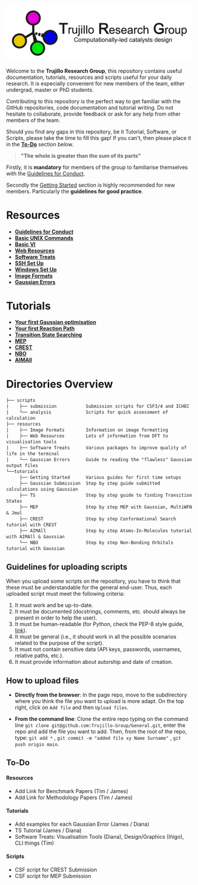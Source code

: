 ![group logo](docs/figures/logo_horizontal.png)

Welcome to the **Trujillo Research Group**, this repository contains useful documentation, tutorials, resources and scripts useful for your daily research.
It is especially convenient for new members of the team, either undergrad, master or PhD students.

Contributing to this repository is the perfect way to get familiar with the GitHub repositories, code documentation and tutorial writing.
Do not hesitate to collaborate, provide feedback or ask for any help from other members of the team.

Should you find any gaps in this repository, be it Tutorial, Software, or Scripts, please take the time to fill this gap! If you can't, then please place it in the **[To-Do](#to-do)** section below.

> **"The whole is greater than the sum of its parts"**

Firstly, it is **mandatory** for members of the group to familiarise themselves with the [Guidelines for Conduct](resources/conduct).

Secondly the [Getting Started](tutorials/getting_started) section is highly recommended for new members. Particularly the **guidelines for good practice**.

# Resources
- **[Guidelines for Conduct](docs/guidelines)**
- **[Basic UNIX Commands](tutorials/getting_started/basic_linux.md)**
- **[Basic VI](tutorials/getting_started/basic_vi.md)**
- **[Web Resources](resources/README.md)**
- **[Software Treats](resources/software_treats.md)**
- **[SSH Set Up](tutorials/getting_started/ssh_setup.md)**
- **[Windows Set Up](tutorials/getting_started/windows_users.md)**
- **[Image Formats](resources/image_formats/README.md)**
- **[Gaussian Errors](resources/gaussian_errors/README.md)**

# Tutorials
- **[Your first Gaussian optimisation](tutorials/gaussian_submission/README.md)**
- **[Your first Reaction Path](tutorials/gaussian_submission/SN2_tutorial/README.md)**
- **[Transition State Searching](tutorials/TS/README.md)**
- **[MEP](tutorials/MEP/README.md)**
- **[CREST](tutorials/CREST/README.md)**
- **[NBO](tutorials/NBO/README.md)**
- **[AIMAll](tutorials/AIMAll/README.md)**

# Directories Overview

```
├── scripts                   
|    ├── submission           Submission scripts for CSF3/4 and ICHEC
|    └── analysis             Scripts for quick assessment of calculation
├── resources                 
|    ├── Image Formats        Information on image formatting
|    ├── Web Resources        Lots of information from DFT to visualisation tools
|    ├── Software Treats      Various packages to improve quality of life in the terminal
|    └── Gaussian Errors      Guide to reading the "flawless" Gaussian output files
└──tutorials                    
     ├── Getting Started      Various guides for first time setups
     ├── Gaussian Submission  Step by step guide submitted calculations using Gaussian
     ├── TS                   Step by step guide to finding Transition States
     ├── MEP                  Step by step MEP with Gaussian, MultiWFN & Jmol
     ├── CREST                Step by step Conformational Search tutorial with CREST
     ├── AIMAll               Step by step Atoms-In-Molecules tutorial with AIMAll & Gaussian
     └── NBO                  Step by step Non-Bonding Orbitals tutorial with Gaussian
```

## Guidelines for uploading scripts

When you upload some scripts on the repository, you have to think that these must be understandable for the general end-user. Thus, each uploaded script must meet the following criteria:
1. It must work and be up-to-date. 
2. It must be documented (docstrings, comments, etc. should always be present in order to help the user).
3. It must be human-readable (for Python, check the PEP-8 style guide, [link](https://peps.python.org/pep-0008/)).
4. It must be general (i.e., it should work in all the possible scenarios related to the purpose of the script).
5. It must not contain sensitive data (API keys, passwords, usernames, relative paths, etc.).
6. It must provide information about autorship and date of creation.

## How to upload files

- **Directly from the browser**: In the page repo, move to the subdirectory where you think the file you want to upload is more adapt. On the top right, click on `Add file` and then `Upload files`.

- **From the command line**: Clone the entire repo typing on the command line `git clone git@github.com:Trujillo-Group/General.git`,  enter the repo and add the file you want to add. Then, from the root of the repo, type: `git add *` , `git commit -m "added file xy Name Surname"` , `git push origin main`.


## To-Do
#### Resources
- Add Link for Benchmark Papers (Tim / James)
- Add Link for Methodology Papers (Tim / James)
#### Tutorials
- Add examples for each Gaussian Error (James / Diana)
- TS Tutorial (James / Diana)
- Software Treats: Visualisation Tools (Diana), Design/Graphics (Iñigo), CLI things (Tim)
#### Scripts
- CSF script for CREST Submission
- CSF script for MEP Submission
